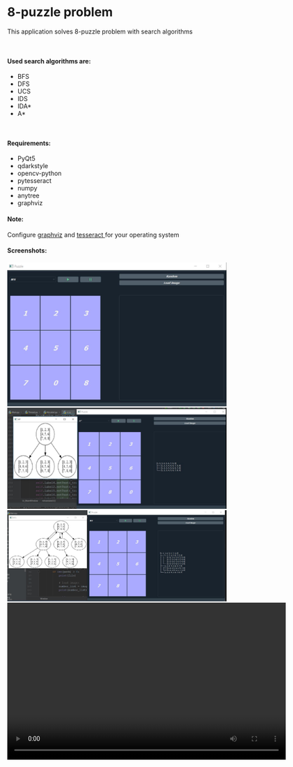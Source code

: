 <h1> 8-puzzle problem </h1>

<p> This application solves 8-puzzle problem with search algorithms</p>
<br>
<h4>Used search algorithms are: </h4>
<ul>
  <li>BFS</li>
  <li>DFS</li>
  <li>UCS</li>
  <li>IDS</li>
  <li>IDA*</li>
  <li>A*</li>
</ul>
<br>
<h4>Requirements: </h4>
<ul>
  <li>PyQt5</li>
  <li>qdarkstyle</li>
  <li>opencv-python</li>
  <li>pytesseract</li>
  <li>numpy</li>
  <li>anytree</li>
   <li>graphviz</li>
</ul>

<h4>Note: </h4>
<p>Configure <a href="http://graphviz.org/" target="_blank">graphviz</a>
and <a href = "https://github.com/tesseract-ocr/tesseract/wiki" target="_blank"> tesseract </a>
for your operating system
</p>

<h4>Screenshots: </h4>


<img src="https://github.com/iamMHZ/AI/blob/master/doc/puzzle1.JPG" alt="UI" >

<br>
<img src="https://github.com/iamMHZ/AI/blob/master/doc/puzzle2.JPG" alt="UI" >
<br>
<img src="https://github.com/iamMHZ/AI/blob/master/doc/puzzle3.JPG" alt="UI" >

<br>

<video width="640" height="360" controls>
  <source src="https://github.com/iamMHZ/AI/blob/master/doc/video.mp4" type="video/mp4">
</video>